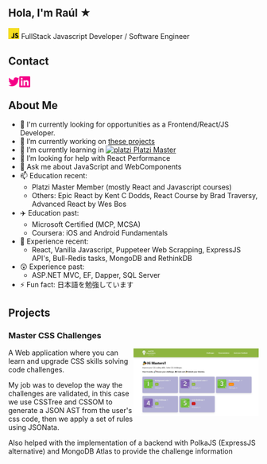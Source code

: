 ## Hola, I'm Raúl ★
<img alt="javascript" width="22px" src="icons/javascript.svg" /> FullStack Javascript Developer / Software Engineer 

## Contact

<a href="https://twitter.com/rromodev">
  <img align="left" alt="rromodev twitter" width="22px" src="icons/twitter.svg" />
</a>

<a href="https://www.linkedin.com/in/rromodev/">
  <img align="left" alt="rromodev linkedin" width="22px" src="icons/linkedin.svg" />
</a>
<br />

## About Me

- 🍞 I'm currently looking for opportunities as a Frontend/React/JS Developer.
- 🔭 I’m currently working on [these projects](#projects)
- 🌱 I’m currently learning in <a href="https://platzi.com/blog/conoce-que-es-platzi-master/">
  <img alt="platzi" width="18px" src="https://static.platzi.com/media/avatars/platziteam_8cfe6fc7-1246-4c9a-9f5d-d10d467443ee.png" /> Platzi Master
</a><br />
- 🤔 I’m looking for help with React Performance
- 💬 Ask me about JavaScript and WebComponents
- 📫 Education recent: 
  - Platzi Master Member (mostly React and Javascript courses)
  - Others: Epic React by Kent C Dodds, React Course by Brad Traversy, Advanced React by Wes Bos
- ✈️ Education past:
  - Microsoft Certified (MCP, MCSA)
  - Coursera: iOS and Android Fundamentals
- 🧠 Experience recent: 
  - React, Vanilla Javascript, Puppeteer Web Scrapping, ExpressJS API's, Bull-Redis tasks, MongoDB and RethinkDB
- 😲 Experience past:
  - ASP.NET MVC, EF, Dapper, SQL Server
- ⚡ Fun fact: 日本語を勉強しています

## Projects

### Master CSS Challenges

<img align="right" width="50%" src="images/Master_Challenges.png" >

A Web application where you can learn and upgrade CSS skills solving code challenges.

My job was to develop the way the challenges are validated, in this case we use CSSTree and CSSOM to generate a JSON AST from the user's css code, then we apply a set of rules using JSONata.

Also helped with the implementation of a backend with PolkaJS (ExpressJS alternative) and MongoDB Atlas to provide the challenge information
